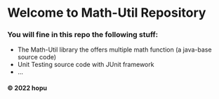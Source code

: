 # Welcome to Math-Util Repository
### You will fine in this repo the following stuff:
* The Math-Util library the offers multiple math function (a java-base
 source code)
* Unit Testing source code with JUnit framework
* ...

#### © 2022 hopu